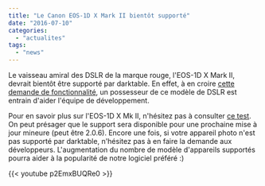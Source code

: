 ```yaml
---
title: "Le Canon EOS-1D X Mark II bientôt supporté"
date: "2016-07-10"
categories: 
  - "actualites"
tags: 
  - "news"
---
```


Le vaisseau amiral des DSLR de la marque rouge, l'EOS-1D X Mark II, devrait bientôt être supporté par darktable. En effet, à en croire [cette demande de fonctionnalité](https://redmine.darktable.org/issues/11070#change-29994), un possesseur de ce modèle de DSLR est entrain d'aider l'équipe de développement.

Pour en savoir plus sur l'EOS-1D X Mk II, n'hésitez pas à consulter [ce test](http://www.focus-numerique.com/test-2918/reflex-canon-1d-x-mark-ii-presentation-caracteristiques-1.html). On peut présager que le support sera disponible pour une prochaine mise à jour mineure (peut être 2.0.6). Encore une fois, si votre appareil photo n'est pas supporté par darktable, n'hésitez pas à en faire la demande aux développeurs. L'augmentation du nombre de modèle d'appareils supportés pourra aider à la popularité de notre logiciel préféré :)

{{< youtube p2EmxBUQRe0 >}}